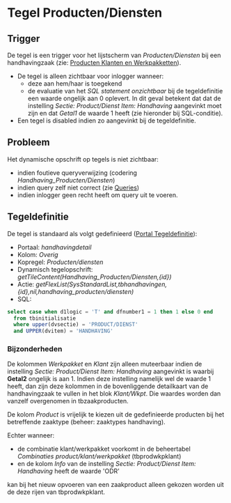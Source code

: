 # Tegel Producten/Diensten

## Trigger

De tegel is een trigger voor het lijstscherm van _Producten/Diensten_ bij een handhavingzaak (zie: [Producten Klanten en Werkpakketten](../../../instellen_inrichten/producten_klanten_werkpakketten.md)).

- De tegel is alleen zichtbaar voor inlogger wanneer:
  - deze aan hem/haar is toegekend
  - de evaluatie van het _SQL statement onzichtbaar_ bij de tegeldefinitie een waarde ongelijk aan 0 oplevert. In dit geval betekent dat dat de instelling _Sectie: Product/Dienst Item: Handhaving_ aangevinkt moet zijn en dat _Getal1_ de waarde 1 heeft (zie hieronder bij SQL-conditie).
- Een tegel is disabled indien zo aangevinkt bij de tegeldefinitie.

## Probleem

Het dynamische opschrift op tegels is niet zichtbaar:

- indien foutieve queryverwijzing (codering _Handhaving_Producten/Diensten_)
- indien query zelf niet correct (zie [Queries](../../../instellen_inrichten/queries.md))
- indien inlogger geen recht heeft om query uit te voeren.

## Tegeldefinitie

De tegel is standaard als volgt gedefinieerd ([Portal Tegeldefinitie](../../../instellen_inrichten/portaldefinitie/portal_tegel.md)):

- Portaal: _handhavingdetail_
- Kolom: _Overig_
- Kopregel: _Producten/diensten_
- Dynamisch tegelopschrift: _getTileContent(Handhaving_Producten/Diensten,{id})_
- Actie: _getFlexList(SysStandardList,tbhandhavingen,{id},nil,handhaving_producten/diensten)_
- SQL:

```sql
select case when d1logic = 'T' and dfnumber1 = 1 then 1 else 0 end
  from tbinitialisatie
  where upper(dvsectie) = 'PRODUCT/DIENST'
  and UPPER(dvitem) = 'HANDHAVING'
```

### Bijzonderheden

De kolommen _Werkpakket_ en _Klant_ zijn alleen muteerbaar indien de instelling _Sectie: Product/Dienst Item: Handhaving_ aangevinkt is waarbij **Getal2** ongelijk is aan 1. Indien deze instelling namelijk wel de waarde 1 heeft, dan zijn deze kolommen in de bovenliggende detailkaart van de handhavingzaak te vullen in het blok _Klant/Wkpt_. Die waardes worden dan vanzelf overgenomen in tbzaakproducten.

De kolom _Product_ is vrijelijk te kiezen uit de gedefinieerde producten bij het betreffende zaaktype (beheer: zaaktypes handhaving).

Echter wanneer:

- de combinatie klant/werkpakket voorkomt in de beheertabel _Combinaties product/klant/werkpakket_ (tbprodwkpklant)
- en de kolom _Info_ van de instelling _Sectie: Product/Dienst Item: Handhaving_ heeft de waarde 'ODR'

kan bij het nieuw opvoeren van een zaakproduct alleen gekozen worden uit de deze rijen van tbprodwkpklant.
